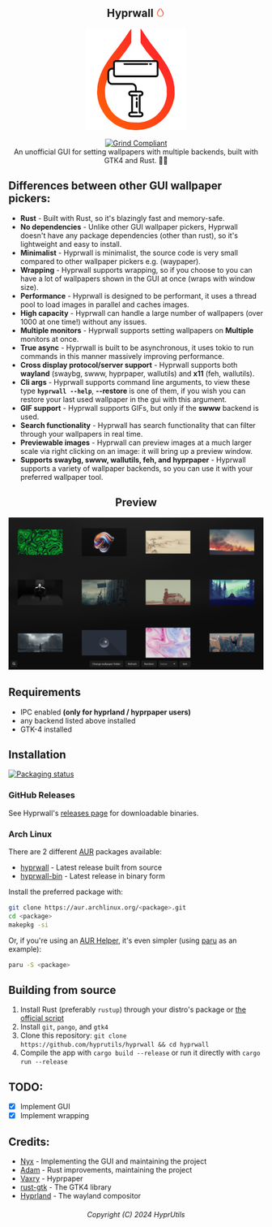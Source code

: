 <div align='center'>

<h2>Hyprwall <img src='https://raw.githubusercontent.com/hyprutils/.github/refs/heads/main/hyprutils_transparent.png'width='18' height='18'></h2>

<img src='hyprwall.png' width='200' height='200'><br>

[![Grind Compliant](https://img.shields.io/badge/Grind-Compliant-blue)](https://github.com/The-Grindhouse/guidelines)<br>
An unofficial GUI for setting wallpapers with multiple backends, built with GTK4 and Rust. 🚀🦀<br>

</div>

## Differences between other GUI wallpaper pickers:
- **Rust** - Built with Rust, so it's blazingly fast and memory-safe.
- **No dependencies** - Unlike other GUI wallpaper pickers, Hyprwall doesn't have any package dependencies (other than rust), so it's lightweight and easy to install.
- **Minimalist** - Hyprwall is minimalist, the source code is very small compared to other wallpaper pickers e.g. (waypaper).
- **Wrapping** - Hyprwall supports wrapping, so if you choose to you can have a lot of wallpapers shown in the GUI at once (wraps with window size).
- **Performance** - Hyprwall is designed to be performant, it uses a thread pool to load images in parallel and caches images.
- **High capacity** - Hyprwall can handle a large number of wallpapers (over 1000 at one time!) without any issues.
- **Multiple monitors** - Hyprwall supports setting wallpapers on **Multiple** monitors at once.
- **True async** - Hyprwall is built to be asynchronous, it uses tokio to run commands in this manner massively improving performance.
- **Cross display protocol/server support** - Hyprwall supports both **wayland** (swaybg, swww, hyprpaper, wallutils) and **x11** (feh, wallutils).
- **Cli args** - Hyprwall supports command line arguments, to view these type **`hyprwall --help`**, **--restore** is one of them, if you wish you can restore your last used wallpaper in the gui with this argument.
- **GIF support** - Hyprwall supports GIFs, but only if the **swww** backend is used.
- **Search functionality** - Hyprwall has search functionality that can filter through your wallpapers in real time.
- **Previewable images** - Hyprwall can preview images at a much larger scale via right clicking on an image: it will bring up a preview window.
- **Supports swaybg, swww, wallutils, feh, and hyprpaper** - Hyprwall supports a variety of wallpaper backends, so you can use it with your preferred wallpaper tool.

<div align='center'>

## Preview
![Preview](.github/preview.png)

</div>

## Requirements
- IPC enabled **(only for hyprland / hyprpaper users)**
- any backend listed above installed
- GTK-4 installed

## Installation

[![Packaging status](https://repology.org/badge/vertical-allrepos/hyprwall.svg)](https://repology.org/project/hyprwall/versions)

### GitHub Releases
See Hyprwall's [releases page](https://github.com/hyprutils/hyprwall/releases) for downloadable binaries.

### Arch Linux
There are 2 different [AUR](https://aur.archlinux.org) packages available:

- [hyprwall](https://aur.archlinux.org/packages/hyprwall) - Latest release built from source
- [hyprwall-bin](https://aur.archlinux.org/packages/hyprwall-bin) - Latest release in binary form

Install the preferred package with:
```bash
git clone https://aur.archlinux.org/<package>.git
cd <package>
makepkg -si
```

Or, if you're using an [AUR Helper](https://wiki.archlinux.org/title/AUR_helpers), it's even simpler (using [paru](https://github.com/Morganamilo/paru) as an example):
```bash
paru -S <package>
```

## Building from source
1. Install Rust (preferably `rustup`) through your distro's package or [the official script](https://www.rust-lang.org/tools/install)
2. Install `git`, `pango`, and `gtk4`
3. Clone this repository:
`git clone https://github.com/hyprutils/hyprwall && cd hyprwall`
4. Compile the app with `cargo build --release` or run it directly with `cargo run --release`

## TODO:
- [x] Implement GUI
- [x] Implement wrapping

## Credits:
- [Nyx](https://github.com/nnyyxxxx) - Implementing the GUI and maintaining the project
- [Adam](https://github.com/adamperkowski) - Rust improvements, maintaining the project
- [Vaxry](https://github.com/vaxerski) - Hyprpaper
- [rust-gtk](https://github.com/gtk-rs/gtk4-rs) - The GTK4 library
- [Hyprland](https://github.com/hyprwm/Hyprland) - The wayland compositor

<h6 align='center'>Copyright (C) 2024 HyprUtils<h6>
